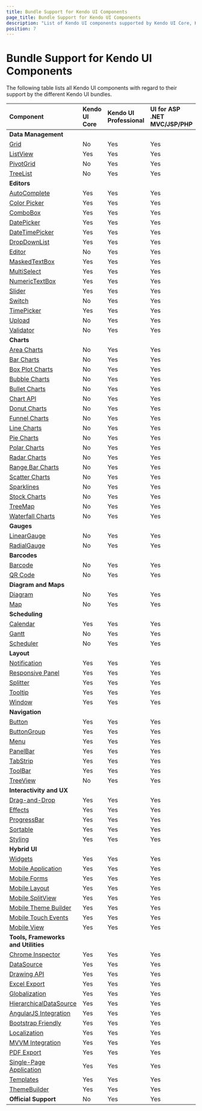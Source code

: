 ```yaml
---
title: Bundle Support for Kendo UI Components 
page_title: Bundle Support for Kendo UI Components
description: "List of Kendo UI components supported by Kendo UI Core, Kendo UI Professional, UI for ASP .NET MVC, UI for JSP, and UI for PHP"
position: 7
---
```


# Bundle Support for Kendo UI Components

The following table lists all Kendo UI components with regard to their support by the different Kendo UI bundles. 

| Component      		| Kendo UI Core		| Kendo UI Professional	| UI for ASP .NET MVC/JSP/PHP|
| :---					| :---				| :---					| :---						 |
| **Data Management**		|
| [Grid](http://demos.telerik.com/kendo-ui/grid/index)			 		| No  | Yes | Yes 			|
| [ListView](http://demos.telerik.com/kendo-ui/listview/index)	 		| Yes | Yes | Yes 			|
| [PivotGrid](http://demos.telerik.com/kendo-ui/pivotgrid/index) 		| No  | Yes | Yes			|
| [TreeList](http://demos.telerik.com/kendo-ui/treelist/index)	 		| No  | Yes | Yes 			|
| **Editors**				|
| [AutoComplete](http://demos.telerik.com/kendo-ui/autocomplete/index)  | Yes | Yes | Yes 			|
| [Color Picker](http://demos.telerik.com/kendo-ui/colorpicker/index)   | Yes | Yes | Yes 			|
| [ComboBox](http://demos.telerik.com/kendo-ui/combobox/index)   		| Yes | Yes | Yes 			| 
| [DatePicker](http://demos.telerik.com/kendo-ui/datepicker/index)     	| Yes | Yes | Yes 			|
| [DateTimePicker](http://demos.telerik.com/kendo-ui/datetimepicker/index) | Yes | Yes | Yes		|
| [DropDownList](http://demos.telerik.com/kendo-ui/dropdownlist/index) 	| Yes | Yes | Yes 			|
| [Editor](http://demos.telerik.com/kendo-ui/editor/index)		 		| No  | Yes | Yes 			|
| [MaskedTextBox](http://demos.telerik.com/kendo-ui/maskedtextbox/index)| Yes | Yes | Yes 			|
| [MultiSelect](http://demos.telerik.com/kendo-ui/multiselect/index)   	| Yes | Yes | Yes 			|
| [NumericTextBox](http://demos.telerik.com/kendo-ui/numerictextbox/index) | Yes | Yes | Yes		|
| [Slider](http://demos.telerik.com/kendo-ui/slider/index)		 		| Yes| Yes | Yes 			|
| [Switch](http://demos.telerik.com/kendo-ui/switch/index)		 		| No  | Yes | Yes			|
| [TimePicker](http://demos.telerik.com/kendo-ui/timepicker/index)		| Yes | Yes | Yes 			|
| [Upload](http://demos.telerik.com/kendo-ui/upload/index)		 		| No  | Yes | Yes			|
| [Validator](http://demos.telerik.com/kendo-ui/validator/index) 		| No  | Yes | Yes			|
| **Charts**				|
| [Area Charts](http://demos.telerik.com/kendo-ui/area-charts/index) 	| No | Yes | Yes 			|
| [Bar Charts](http://demos.telerik.com/kendo-ui/bar-charts/index)	 	| No | Yes | Yes 			|
| [Box Plot Charts](http://demos.telerik.com/kendo-ui/box-plot-charts/index) | No | Yes | Yes		|
| [Bubble Charts](http://demos.telerik.com/kendo-ui/bubble-charts/index)| No | Yes | Yes 			|
| [Bullet Charts](http://demos.telerik.com/kendo-ui/bullet-charts/index)| No | Yes | Yes 			|
| [Chart API](http://demos.telerik.com/kendo-ui/chart-api/index) 		| No | Yes | Yes 			|
| [Donut Charts](http://demos.telerik.com/kendo-ui/donut-charts/index)	| No | Yes | Yes 			|
| [Funnel Charts](http://demos.telerik.com/kendo-ui/funnel-charts/index)| No | Yes | Yes			|
| [Line Charts](http://demos.telerik.com/kendo-ui/line-charts/index) 	| No | Yes | Yes 			|
| [Pie Charts](http://demos.telerik.com/kendo-ui/pie-charts/index)		| No | Yes | Yes 			|
| [Polar Charts](http://demos.telerik.com/kendo-ui/polar-charts/index) 	| No | Yes | Yes			|
| [Radar Charts](http://demos.telerik.com/kendo-ui/radar-charts/index) 	| No | Yes | Yes			|
| [Range Bar Charts](http://demos.telerik.com/kendo-ui/range-bar-charts/index) | No | Yes | Yes 	|
| [Scatter Charts](http://demos.telerik.com/kendo-ui/scatter-charts/index) | No | Yes | Yes 		|
| [Sparklines](http://demos.telerik.com/kendo-ui/sparklines/index)	 	| No | Yes | Yes 			|
| [Stock Charts](http://demos.telerik.com/kendo-ui/financial/index)	 	| No | Yes | Yes 			|
| [TreeMap](http://demos.telerik.com/kendo-ui/treemap/index)	 		| No | Yes | Yes 			|
| [Waterfall Charts](http://demos.telerik.com/kendo-ui/waterfall-charts/index) | No	| Yes | Yes		|
| **Gauges**				|
| [LinearGauge](http://demos.telerik.com/kendo-ui/linear-gauge/index) 	| No | Yes | Yes 			|
| [RadialGauge](http://demos.telerik.com/kendo-ui/radial-gauge/index) 	| No | Yes | Yes 			|
| **Barcodes**				|
| [Barcode](http://demos.telerik.com/kendo-ui/barcode/index)	 		| No | Yes | Yes 			|
| [QR Code](http://demos.telerik.com/kendo-ui/qrcode/index)		 		| No | Yes | Yes 			|
| **Diagram and Maps**		|
| [Diagram](http://demos.telerik.com/kendo-ui/diagram/index)	 		| No | Yes | Yes 			|
| [Map](http://demos.telerik.com/kendo-ui/map/index)			 		| No | Yes | Yes 			|
| **Scheduling**			|
| [Calendar](http://demos.telerik.com/kendo-ui/calendar/index)   		| Yes | Yes | Yes			|
| [Gantt](http://demos.telerik.com/kendo-ui/gantt/index)		 		| No  | Yes | Yes			|
| [Scheduler](http://demos.telerik.com/kendo-ui/scheduler/index) 		| No  | Yes | Yes 			|
| **Layout**				|
| [Notification](http://demos.telerik.com/kendo-ui/notification/index) 	| Yes | Yes | Yes 			|
| [Responsive Panel](http://demos.telerik.com/kendo-ui/responsive-panel/index)| Yes | Yes | Yes 	|
| [Splitter](http://demos.telerik.com/kendo-ui/splitter/index)			| Yes| Yes | Yes 			|
| [Tooltip](http://demos.telerik.com/kendo-ui/tooltip/index)	 		| Yes | Yes | Yes 			|
| [Window](http://demos.telerik.com/kendo-ui/window/index) 	 	 		| Yes | Yes | Yes			|
| **Navigation**			|
| [Button](http://demos.telerik.com/kendo-ui/button/index)		 		| Yes | Yes | Yes 			|
| [ButtonGroup](http://demos.telerik.com/kendo-ui/buttongroup/index)	| Yes | Yes | Yes 			|
| [Menu](http://demos.telerik.com/kendo-ui/menu/index)   		 		| Yes | Yes | Yes 			| 
| [PanelBar](http://demos.telerik.com/kendo-ui/panelbar/index)   		| Yes | Yes | Yes 			|
| [TabStrip](http://demos.telerik.com/kendo-ui/tabstrip/index)	 		| Yes | Yes | Yes 			|
| [ToolBar](http://demos.telerik.com/kendo-ui/toolbar/index)	 		| Yes | Yes | Yes 			|
| [TreeView](http://demos.telerik.com/kendo-ui/treeview/index)	 		| No  | Yes | Yes			|
| **Interactivity and UX** 	|
| [Drag-and-Drop](http://demos.telerik.com/kendo-ui/dragdrop/index)		| Yes | Yes | Yes			|
| [Effects](http://demos.telerik.com/kendo-ui/fx/expand)		  		| Yes | Yes | Yes 			|
| [ProgressBar](http://demos.telerik.com/kendo-ui/progressbar/index) 	| Yes | Yes | Yes 			|
| [Sortable](http://demos.telerik.com/kendo-ui/sortable/index)	 		| Yes | Yes | Yes 			|
| [Styling](http://demos.telerik.com/kendo-ui/styling/index)	 		| Yes | Yes | Yes 			|
| **Hybrid UI**		|
| [Widgets](http://demos.telerik.com/kendo-ui/m/index)  				| Yes | Yes | Yes 			|
| [Mobile Application](http://demos.telerik.com/kendo-ui/m/index)   	| Yes | Yes | Yes 			|
| [Mobile Forms](http://demos.telerik.com/kendo-ui/m/index)				| Yes | Yes | Yes			|
| [Mobile Layout](http://demos.telerik.com/kendo-ui/m/index)			| Yes | Yes | Yes			|
| [Mobile SplitView](http://demos.telerik.com/kendo-ui/m/index)			| Yes | Yes | Yes			|
| [Mobile Theme Builder](http://demos.telerik.com/kendo-ui/mobilethemebuilder)| Yes	| Yes | Yes		|
| [Mobile Touch Events](http://demos.telerik.com/kendo-ui/m/index)		| Yes | Yes | Yes			|
| [Mobile View](http://demos.telerik.com/kendo-ui/m/index)				| Yes | Yes | Yes			|
| **Tools, Frameworks and Utilities**  	|
| [Chrome Inspector](https://chrome.google.com/webstore/category/apps)	| Yes	| Yes | Yes			|
| [DataSource](http://demos.telerik.com/kendo-ui/datasource/index)		| Yes	| Yes | Yes			|
| [Drawing API](http://demos.telerik.com/kendo-ui/drawing/index)  		| Yes | Yes | Yes 			|
| [Excel Export](http://docs.telerik.com/kendo-ui/framework/excel/introduction) | Yes | Yes | Yes 	|
| [Globalization](http://demos.telerik.com/kendo-ui/globalization/index)| Yes 	| Yes | Yes	|
| [HierarchicalDataSource](http://docs.telerik.com/kendo-ui/framework/hierarchicaldatasource/overview) | Yes | Yes | Yes |
| [AngularJS Integration](http://demos.telerik.com/kendo-ui/integration/index)| Yes	| Yes | Yes		|
| [Bootstrap Friendly](http://demos.telerik.com/kendo-ui/integration/bootstrap)| Yes | Yes | Yes 	|
| [Localization](http://docs.telerik.com/kendo-ui/framework/localization/overview) | Yes | Yes | Yes|
| [MVVM Integration](http://demos.telerik.com/kendo-ui/mvvm/index) 		| Yes | Yes | Yes 			|
| [PDF Export](http://demos.telerik.com/kendo-ui/pdf-export/index) 		| Yes | Yes | Yes 			|
| [Single-Page Application](http://demos.telerik.com/kendo-ui/spa/index)| Yes | Yes | Yes  			|
| [Templates](http://demos.telerik.com/kendo-ui/templates/index) 		| Yes | Yes | Yes 			|
| [ThemeBuilder](http://demos.telerik.com/kendo-ui/themebuilder) 		| Yes | Yes | Yes 			|
| **Official Support**											 		| No  | Yes | Yes  			|
